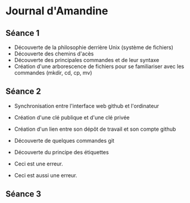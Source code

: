 # Journal d'Amandine
## Séance 1

- Découverte de la philosophie derrière Unix (système de fichiers)
- Découverte des chemins d'acès
- Découverte des principales commandes et de leur syntaxe
- Création d'une arborescence de fichiers pour se familiariser avec les commandes (mkdir, cd, cp, mv)


## Séance 2

- Synchronisation entre l'interface web github et l'ordinateur
- Création d'une clé publique et d'une clé privée
- Création d'un lien entre son dépôt de travail et son compte github
- Découverte de quelques commandes git
- Découverte du principe des étiquettes


- Ceci est une erreur.
- Ceci est aussi une erreur.


## Séance 3
